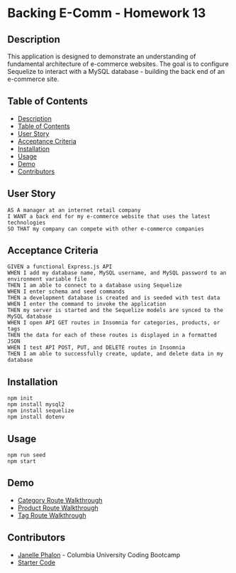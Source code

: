 # Backing E-Comm - Homework 13

## Description
This application is designed to demonstrate an understanding of fundamental architecture of e-commerce websites. The goal is to configure Sequelize to interact with a MySQL database - building the back end of an e-commerce site. 

## Table of Contents 
  - [Description](#description)
  - [Table of Contents](#table-of-contents)
  - [User Story](#user-story)
  - [Acceptance Criteria](#acceptance-criteria)
  - [Installation](#installation)
  - [Usage](#usage)
  - [Demo](#demo)
  - [Contributors](#contributors)


## User Story
```
AS A manager at an internet retail company
I WANT a back end for my e-commerce website that uses the latest technologies
SO THAT my company can compete with other e-commerce companies
```

## Acceptance Criteria 
```
GIVEN a functional Express.js API
WHEN I add my database name, MySQL username, and MySQL password to an environment variable file
THEN I am able to connect to a database using Sequelize
WHEN I enter schema and seed commands
THEN a development database is created and is seeded with test data
WHEN I enter the command to invoke the application
THEN my server is started and the Sequelize models are synced to the MySQL database
WHEN I open API GET routes in Insomnia for categories, products, or tags
THEN the data for each of these routes is displayed in a formatted JSON
WHEN I test API POST, PUT, and DELETE routes in Insomnia
THEN I am able to successfully create, update, and delete data in my database
```

## Installation
`npm init` <br>
`npm install mysql2` <br>
`npm install sequelize`<br>
`npm install dotenv`

## Usage
`npm run seed`<br>
`npm start`

## Demo 
* [Category Route Walkthrough](https://drive.google.com/file/d/1LwZIm48rgxHSH4MilHmKJZZs7G2V7CKv/view?usp=sharing)
* [Product Route Walkthrough](https://drive.google.com/file/d/1nzrb_yGz6yG5moV5GNP3cEj8NA1HK0-m/view?usp=sharing)
* [Tag Route Walkthrough](https://drive.google.com/file/d/1o13LQHujvt-0zdL87Mg1XPhBYP6ZCohT/view?usp=sharing)

## Contributors
* [Janelle Phalon](https://github.com/janellephalon) - Columbia University Coding Bootcamp 
* [Starter Code](https://github.com/coding-boot-camp/fantastic-umbrella) 
